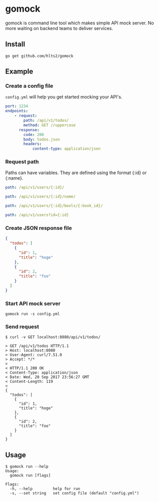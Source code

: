 # gomock

gomock is command line tool which makes simple API mock server. No more waiting on backend teams to deliver services.

## Install

```shell
go get github.com/hlts2/gomock
```

## Example

### Create a config file
`config.yml` will help you get started mocking your API's.

```yaml
port: 1234
endpoints:
    - request:
        path: /api/v1/todos/
        method: GET //uppercase
      response:
        code: 200
        body: todos.json
        headers:
            content-type: application/json
```

### Request path
Paths can have variables. They are defined using the format {:id} or {:name}.

```yaml
path: /api/v1/users/{:id}/

path: /api/v1/users/{:id}/name/

path: /api/v1/users/{:id}/bools/{:book_id}/

path: /api/v1/users?id={:id}
```

### Create JSON response file

```json
{
  "todos": [
    {
      "id": 1,
      "title": "hoge"
    },
    {
      "id": 2,
      "title": "foo"
    }
  ]
}

```

### Start API mock server

```
gomock run -s config.yml
```

### Send request

```
$ curl -v GET localhost:8080/api/v1/todos/

> GET /api/v1/todos HTTP/1.1
> Host: localhost:8080
> User-Agent: curl/7.51.0
> Accept: */*
>
< HTTP/1.1 200 OK
< Content-Type: application/json
< Date: Wed, 20 Sep 2017 23:56:27 GMT
< Content-Length: 119
<
{
  "todos": [
    {
      "id": 1,
      "title": "hoge"
    },
    {
      "id": 2,
      "title": "foo"
    }
  ]
}

```

## Usage

```
$ gomock run --help
Usage:
  gomock run [flags]

Flags:
  -h, --help         help for run
  -s, --set string   set config file (default "config.yml")
```
